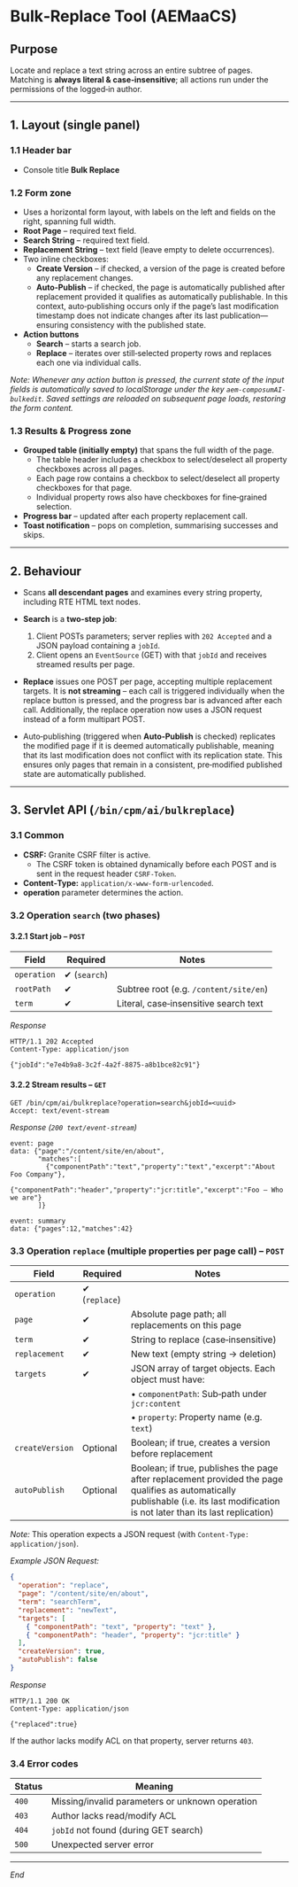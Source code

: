 # Bulk‑Replace Tool (AEMaaCS)

## Purpose

Locate and replace a text string across an entire subtree of pages. Matching is **always literal & case‑insensitive**; all actions run under the permissions of the logged‑in author.

---

## 1. Layout (single panel)

### 1.1 Header bar

* Console title **Bulk Replace**

### 1.2 Form zone

* Uses a horizontal form layout, with labels on the left and fields on the right, spanning full width.
* **Root Page** – required text field.
* **Search String** – required text field.
* **Replacement String** – text field (leave empty to delete occurrences).
* Two inline checkboxes:
    - **Create Version** – if checked, a version of the page is created before any replacement changes.
    - **Auto‑Publish** – if checked, the page is automatically published after replacement provided it qualifies as automatically publishable. In this context, auto‑publishing occurs only if the page’s last modification timestamp does not indicate changes after its last publication—ensuring consistency with the published state.
* **Action buttons**
  - **Search** – starts a search job.
  - **Replace** – iterates over still‑selected property rows and replaces each one via individual calls.
  
*Note: Whenever any action button is pressed, the current state of the input fields is automatically saved to localStorage under the key `aem-composumAI-bulkedit`. Saved settings are reloaded on subsequent page loads, restoring the form content.*

### 1.3 Results & Progress zone

* **Grouped table (initially empty)** that spans the full width of the page.
  - The table header includes a checkbox to select/deselect all property checkboxes across all pages.
  - Each page row contains a checkbox to select/deselect all property checkboxes for that page.
  - Individual property rows also have checkboxes for fine‑grained selection.
* **Progress bar** – updated after each property replacement call.
* **Toast notification** – pops on completion, summarising successes and skips.

---

## 2. Behaviour

* Scans **all descendant pages** and examines every string property, including RTE HTML text nodes.
* **Search** is a **two‑step job**:
  1. Client POSTs parameters; server replies with `202 Accepted` and a JSON payload containing a `jobId`.
  2. Client opens an `EventSource` (GET) with that `jobId` and receives streamed results per page.
* **Replace** issues one POST per page, accepting multiple replacement targets. It is **not streaming** – each call is triggered individually when the replace button is pressed, and the progress bar is advanced after each call. Additionally, the replace operation now uses a JSON request instead of a form multipart POST.
  
* Auto‑publishing (triggered when **Auto‑Publish** is checked) replicates the modified page if it is deemed automatically publishable, meaning that its last modification does not conflict with its replication state. This ensures only pages that remain in a consistent, pre‑modified published state are automatically published.

---

## 3. Servlet API (`/bin/cpm/ai/bulkreplace`)

### 3.1 Common

* **CSRF:** Granite CSRF filter is active.
  - The CSRF token is obtained dynamically before each POST and is sent in the request header `CSRF-Token`.
* **Content‑Type:** `application/x-www-form-urlencoded`.
* **operation** parameter determines the action.

### 3.2 Operation `search` (two phases)

#### 3.2.1 Start job – `POST`

| Field       | Required      | Notes                                  |
| ----------- | ------------- | -------------------------------------- |
| `operation` | ✔︎ (`search`) |                                        |
| `rootPath`  | ✔︎            | Subtree root (e.g. `/content/site/en`) |
| `term`      | ✔︎            | Literal, case‑insensitive search text  |

*Response*

```
HTTP/1.1 202 Accepted
Content-Type: application/json

{"jobId":"e7e4b9a8-3c2f-4a2f-8875-a8b1bce82c91"}
```

#### 3.2.2 Stream results – `GET`

```
GET /bin/cpm/ai/bulkreplace?operation=search&jobId=<uuid>
Accept: text/event-stream
```

*Response (`200 text/event-stream`)*

```
event: page
data: {"page":"/content/site/en/about",
       "matches":[
         {"componentPath":"text","property":"text","excerpt":"About Foo Company"},
         {"componentPath":"header","property":"jcr:title","excerpt":"Foo – Who we are"}
       ]}

event: summary
data: {"pages":12,"matches":42}
```

### 3.3 Operation `replace` (multiple properties per page call) – `POST`

| Field           | Required       | Notes                                                  |
| --------------- | -------------- | ------------------------------------------------------ |
| `operation`     | ✔︎ (`replace`) |                                                        |
| `page`          | ✔︎             | Absolute page path; all replacements on this page      |
| `term`          | ✔︎             | String to replace (case‑insensitive)                   |
| `replacement`   | ✔︎             | New text (empty string → deletion)                     |
| `targets`       | ✔︎             | JSON array of target objects. Each object must have:   |
|                 |                | • `componentPath`: Sub‑path under `jcr:content`          |
|                 |                | • `property`: Property name (e.g. `text`)              |
| `createVersion` | Optional       | Boolean; if true, creates a version before replacement   |
| `autoPublish`   | Optional       | Boolean; if true, publishes the page after replacement provided the page qualifies as automatically publishable (i.e. its last modification is not later than its last replication)   |

*Note:* This operation expects a JSON request (with `Content-Type: application/json`).

*Example JSON Request:*
```json
{
  "operation": "replace",
  "page": "/content/site/en/about",
  "term": "searchTerm",
  "replacement": "newText",
  "targets": [
    { "componentPath": "text", "property": "text" },
    { "componentPath": "header", "property": "jcr:title" }
  ],
  "createVersion": true,
  "autoPublish": false
}
```

*Response*

```
HTTP/1.1 200 OK
Content-Type: application/json

{"replaced":true}
```

If the author lacks modify ACL on that property, server returns `403`.

### 3.4 Error codes

| Status | Meaning                                         |
| ------ | ----------------------------------------------- |
| `400`  | Missing/invalid parameters or unknown operation |
| `403`  | Author lacks read/modify ACL                    |
| `404`  | `jobId` not found (during GET search)           |
| `500`  | Unexpected server error                         |

---

*End*
